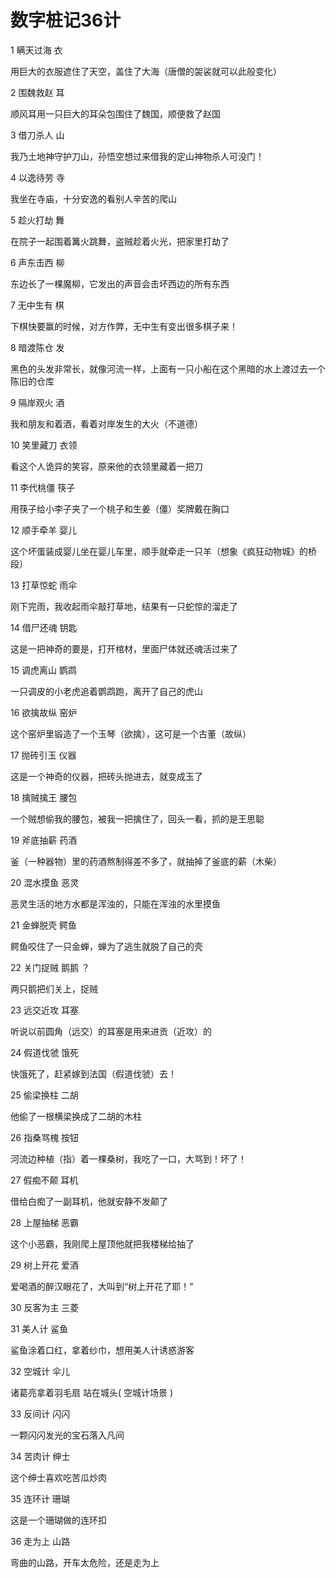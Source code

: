 # 数字桩记36计

1 瞒天过海  衣

用巨大的衣服遮住了天空，盖住了大海（唐僧的袈裟就可以此般变化）



2 围魏救赵  耳

顺风耳用一只巨大的耳朵包围住了魏国，顺便救了赵国



3 借刀杀人  山

我乃土地神守护刀山，孙悟空想过来借我的定山神物杀人可没门！



4 以逸待劳 寺

我坐在寺庙，十分安逸的看别人辛苦的爬山



5 趁火打劫 舞

在院子一起围着篝火跳舞，盗贼趁着火光，把家里打劫了



6 声东击西 柳

东边长了一棵魔柳，它发出的声音会击坏西边的所有东西



7 无中生有 棋

下棋快要赢的时候，对方作弊，无中生有变出很多棋子来！



8 暗渡陈仓 发

黑色的头发非常长，就像河流一样，上面有一只小船在这个黑暗的水上渡过去一个陈旧的仓库



9 隔岸观火 酒

我和朋友和着酒，看着对岸发生的大火（不道德）



10 笑里藏刀 衣领

看这个人诡异的笑容，原来他的衣领里藏着一把刀



11 李代桃僵 筷子

用筷子给小李子夹了一个桃子和生姜（僵）奖牌戴在胸口



12 顺手牵羊 婴儿

这个坏蛋装成婴儿坐在婴儿车里，顺手就牵走一只羊（想象《疯狂动物城》的桥段）



13 打草惊蛇 雨伞

刚下完雨，我收起雨伞敲打草地，结果有一只蛇惊的溜走了





14 借尸还魂 钥匙

这是一把神奇的要是，打开棺材，里面尸体就还魂活过来了



15 调虎离山 鹦鹉

一只调皮的小老虎追着鹦鹉跑，离开了自己的虎山



16 欲擒故纵 窑炉

这个窑炉里锻造了一个玉琴（欲擒），这可是一个古董（故纵）





17 抛砖引玉 仪器

这是一个神奇的仪器，把砖头抛进去，就变成玉了



18 擒贼擒王 腰包

一个贼想偷我的腰包，被我一把擒住了，回头一看，抓的是王思聪



19 斧底抽薪 药酒

釜（一种器物）里的药酒熬制得差不多了，就抽掉了釜底的薪（木柴）



20 混水摸鱼 恶灵

恶灵生活的地方水都是浑浊的，只能在浑浊的水里摸鱼



21 金蝉脱壳 鳄鱼

鳄鱼咬住了一只金蝉，蝉为了逃生就脱了自己的壳



22 关门捉贼 鹅鹅  ？

两只鹅把们关上，捉贼



23 远交近攻 耳塞

听说以前圆角（远交）的耳塞是用来进贡（近攻）的



24 假道伐虢 饿死

快饿死了，赶紧嫁到法国（假道伐虢）去！



25 偷梁换柱 二胡

他偷了一根横梁换成了二胡的木柱



26 指桑骂槐 按钮

河流边种植（指）着一棵桑树，我吃了一口，大骂到！坏了！



27 假痴不颠 耳机

借给白痴了一副耳机，他就安静不发颠了



28 上屋抽梯 恶霸

这个小恶霸，我刚爬上屋顶他就把我楼梯给抽了



29 树上开花 爱酒

爱喝酒的醉汉眼花了，大叫到“树上开花了耶！”



30 反客为主 三菱



31 美人计 鲨鱼

鲨鱼涂着口红，拿着纱巾，想用美人计诱惑游客



32 空城计 伞儿

诸葛亮拿着羽毛扇 站在城头( 空城计场景 )



33 反间计 闪闪 

一颗闪闪发光的宝石落入凡间



34 苦肉计 绅士

这个绅士喜欢吃苦瓜炒肉



35 连环计 珊瑚

这是一个珊瑚做的连环扣



36 走为上 山路

弯曲的山路，开车太危险，还是走为上